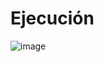 # Ejecución

![image](https://github.com/user-attachments/assets/24334a89-41df-4058-bb39-29f6d564b1f1)
